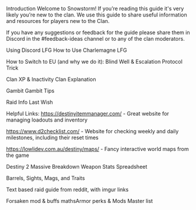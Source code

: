 
Introduction
Welcome to Snowstorm! If you’re reading this guide it's very likely you’re new to the clan. We use this guide to share useful information and resources for players new to the Clan.

If you have any suggestions or feedback for the guide please share them in Discord in the #feedback-ideas channel or to any of the clan moderators.

Using Discord LFG
How to Use Charlemagne LFG

How to Switch to EU (and why we do it):
Blind Well & Escalation Protocol Trick

Clan XP & Inactivity
Clan Explanation

Gambit
Gambit Tips

Raid Info
Last Wish

Helpful Links:
https://destinyitemmanager.com/ - Great website for managing loadouts and inventory

https://www.d2checklist.com/ - Website for checking weekly and daily milestones, including their reset times

https://lowlidev.com.au/destiny/maps/ - Fancy interactive world maps from the game

Destiny 2 Massive Breakdown Weapon Stats Spreadsheet

Barrels, Sights, Mags, and Traits

Text based raid guide from reddit, with imgur links

Forsaken mod & buffs mathsArmor perks & Mods Master list
